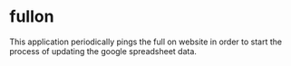 fullon
======

This application periodically pings the full on website in order to start the process of updating the google spreadsheet data.
